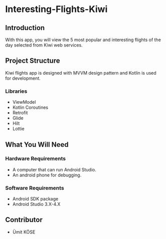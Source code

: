 # Interesting-Flights-Kiwi



## Introduction 
With this app, you will view the 5 most popular and interesting flights of the day selected from Kiwi web services.


## Project Structure

Kiwi flights app is designed with MVVM design pattern and Kotlin is used for development.

### Libraries

- ViewModel
- Kotlin Coroutines
- Retrofit
- Glide
- Hilt 
- Lottie

## What You Will Need

### Hardware Requirements
-	A computer that can run Android Studio.
-	An android phone for debugging.
### Software Requirements
-	Android SDK package
-	Android Studio 3.X-4.X

## Contributor
- Ümit KÖSE
